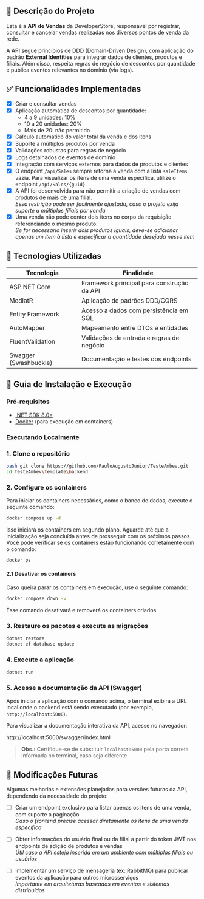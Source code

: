 ## 📌 Descrição do Projeto

Esta é a **API de Vendas** da DeveloperStore, responsável por registrar, consultar e cancelar vendas realizadas nos diversos pontos de venda da rede.

A API segue princípios de DDD (Domain-Driven Design), com aplicação do padrão **External Identities** para integrar dados de clientes, produtos e filiais. Além disso, respeita regras de negócio de descontos por quantidade e publica eventos relevantes no domínio (via logs).

## ✅ Funcionalidades Implementadas

- [x] Criar e consultar vendas  
- [x] Aplicação automática de descontos por quantidade:
  - 4 a 9 unidades: 10%
  - 10 a 20 unidades: 20%
  - Mais de 20: não permitido  
- [x] Cálculo automático do valor total da venda e dos itens  
- [x] Suporte a múltiplos produtos por venda  
- [x] Validações robustas para regras de negócio  
- [x] Logs detalhados de eventos de domínio  
- [x] Integração com serviços externos para dados de produtos e clientes  
- [x] O endpoint `/api/Sales` sempre retorna a venda com a lista `saleItems` vazia. Para visualizar os itens de uma venda específica, utilize o endpoint `/api/Sales/{guid}`.  
- [x] A API foi desenvolvida para não permitir a criação de vendas com produtos de mais de uma filial.  
  _Essa restrição pode ser facilmente ajustada, caso o projeto exija suporte a múltiplas filiais por venda_  
- [x] Uma venda não pode conter dois itens no corpo da requisição referenciando o mesmo produto.  
  _Se for necessário inserir dois produtos iguais, deve-se adicionar apenas um item à lista e especificar a quantidade desejada nesse item_

## 🧠 Tecnologias Utilizadas

| Tecnologia            | Finalidade                                 |
| --------------------- | ------------------------------------------ |
| ASP.NET Core          | Framework principal para construção da API |
| MediatR               | Aplicação de padrões DDD/CQRS              |
| Entity Framework      | Acesso a dados com persistência em SQL     |
| AutoMapper            | Mapeamento entre DTOs e entidades          |
| FluentValidation      | Validações de entrada e regras de negócio  |
| Swagger (Swashbuckle) | Documentação e testes dos endpoints        |

## 🚀 Guia de Instalação e Execução

### Pré-requisitos

- [.NET SDK 8.0+](https://dotnet.microsoft.com/download)
- [Docker](https://www.docker.com/get-started) (para execução em containers)


### Executando Localmente

### 1. Clone o repositório  

```bash
bash git clone https://github.com/PauloAugustoJunior/TesteAmbev.git
cd TesteAmbev\template\backend
```

### 2. Configure os containers

Para iniciar os containers necessários, como o banco de dados, execute o seguinte comando:

```bash
docker compose up -d
```

Isso iniciará os containers em segundo plano. Aguarde até que a inicialização seja concluída antes de prosseguir com os próximos passos. Você pode verificar se os containers estão funcionando corretamente com o comando:

```bash
docker ps
```

#### 2.1 Desativar os containers
Caso queira parar os containers em execução, use o seguinte comando:

```bash
docker compose down -v
```

Esse comando desativará e removerá os containers criados.


### 3. Restaure os pacotes e execute as migrações

```bash
dotnet restore
dotnet ef database update
```

### 4. Execute a aplicação

```bash
dotnet run
```

### 5. Acesse a documentação da API (Swagger)

Após iniciar a aplicação com o comando acima, o terminal exibirá a URL local onde o backend está sendo executado (por exemplo, `http://localhost:5000`).

Para visualizar a documentação interativa da API, acesse no navegador:

http://localhost:5000/swagger/index.html

> **Obs.:** Certifique-se de substituir `localhost:5000` pela porta correta informada no terminal, caso seja diferente.


## 🔮 Modificações Futuras

Algumas melhorias e extensões planejadas para versões futuras da API, dependendo da necessidade do projeto:

- [ ] Criar um endpoint exclusivo para listar apenas os itens de uma venda, com suporte a paginação  
  _Caso o frontend precise acessar diretamente os itens de uma venda específica_
  
- [ ] Obter informações do usuário final ou da filial a partir do token JWT nos endpoints de adição de produtos e vendas  
  _Útil caso a API esteja inserida em um ambiente com múltiplas filiais ou usuários_

- [ ] Implementar um serviço de mensageria (ex: RabbitMQ) para publicar eventos da aplicação para outros microsserviços  
  _Importante em arquiteturas baseadas em eventos e sistemas distribuídos_
